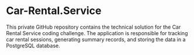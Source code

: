 # Car-Rental.Service
This private GitHub repository contains the technical solution for the Car Rental Service coding challenge. The application is responsible for tracking car rental sessions, generating summary records, and storing the data in a PostgreSQL database.
